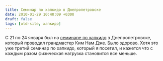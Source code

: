```yaml
---
title: Семинар по хапкидо в Днепропетровске
date: 2010-01-29 10:40:09 +0300
draft: false
tags: [old-site, хапкидо]
---
```

С 21 по 24 января был на <a href="http://hapkido-kmk.ru/forum/topic/seminar-kvandzhanima-kim-nam-dzhe-v-ukraine">семинаре по хапкидо</a> в Днепропетровске, который проводил грандмастер Ким Нам Дже. Было здорово. Хотя это уже третий семинар по хапкидо, который я посетил, и кажется что с каждым разом физическая нагрузка становится все меньше.
<!--more-->